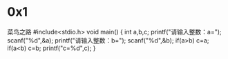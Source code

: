 # 0x1
菜鸟之路
#include<stdio.h>
void main()
{ 
	int a,b,c;
	printf("请输入整数：a=");
	scanf("%d",&a);
	printf("请输入整数：b=");
	scanf("%d",&b);
	if(a>b) c=a;
	if(a<b) c=b;
	printf("c=%d",c);
}
